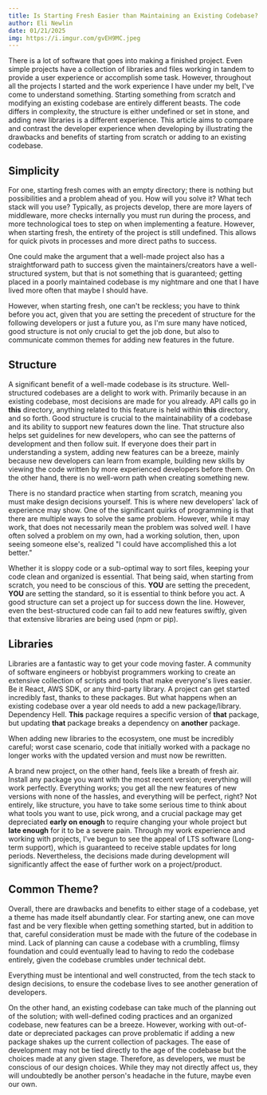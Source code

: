 ```yaml
---
title: Is Starting Fresh Easier than Maintaining an Existing Codebase?
author: Eli Newlin
date: 01/21/2025
img: https://i.imgur.com/gvEH9MC.jpeg
---
```




There is a lot of software that goes into making a finished project. Even simple projects have a collection of libraries and files working in tandem to provide a user experience or accomplish some task. However, throughout all the projects I started and the work experience I have under my belt, I've come to understand something. Starting something from scratch and modifying an existing codebase are entirely different beasts. The code differs in complexity, the structure is either undefined or set in stone, and adding new libraries is a different experience. This article aims to compare and contrast the developer experience when developing by illustrating the drawbacks and benefits of starting from scratch or adding to an existing codebase.

## Simplicity

For one, starting fresh comes with an empty directory; there is nothing but possibilities and a problem ahead of you. How will you solve it? What tech stack will you use? Typically, as projects develop, there are more layers of middleware, more checks internally you must run during the process, and more technological toes to step on when implementing a feature. However, when starting fresh, the entirety of the project is still undefined. This allows for quick pivots in processes and more direct paths to success.

One could make the argument that a well-made project also has a straightforward path to success given the maintainers/creators have a well-structured system, but that is not something that is guaranteed; getting placed in a poorly maintained codebase is my nightmare and one that I have lived more often that maybe I should have.

However, when starting fresh, one can't be reckless; you have to think before you act, given that you are setting the precedent of structure for the following developers or just a future you, as I'm sure many have noticed, good structure is not only crucial to get the job done, but also to communicate common themes for adding new features in the future.

## Structure

A significant benefit of a well-made codebase is its structure. Well-structured codebases are a delight to work with. Primarily because in an existing codebase, most decisions are made for you already. API calls go in **this** directory, anything related to this feature is held within **this** directory, and so forth. Good structure is crucial to the maintainability of a codebase and its ability to support new features down the line. That structure also helps set guidelines for new developers, who can see the patterns of development and then follow suit. If everyone does their part in understanding a system, adding new features can be a breeze, mainly because new developers can learn from example, building new skills by viewing the code written by more experienced developers before them. On the other hand, there is no well-worn path when creating something new.

There is no standard practice when starting from scratch, meaning you must make design decisions yourself. This is where new developers' lack of experience may show. One of the significant quirks of programming is that there are multiple ways to solve the same problem. However, while it may work, that does not necessarily mean the problem was solved *well.* I have often solved a problem on my own, had a working solution, then, upon seeing someone else's, realized "I could have accomplished this a lot better."

Whether it is sloppy code or a sub-optimal way to sort files, keeping your code clean and organized is essential. That being said, when starting from scratch, you need to be conscious of this. **YOU** are setting the precedent, **YOU** are setting the standard, so it is essential to think before you act. A good structure can set a project up for success down the line. However, even the best-structured code can fail to add new features swiftly, given that extensive libraries are being used (npm or pip).

## Libraries

Libraries are a fantastic way to get your code moving faster. A community of software engineers or hobbyist programmers working to create an extensive collection of scripts and tools that make everyone's lives easier. Be it React, AWS SDK, or any third-party library. A project can get started incredibly fast, thanks to these packages. But what happens when an existing codebase over a year old needs to add a new package/library. Dependency Hell. **This** package requires a specific version of **that** package, but updating **that** package breaks a dependency on **another** package.

When adding new libraries to the ecosystem, one must be incredibly careful; worst case scenario, code that initially worked with a package no longer works with the updated version and must now be rewritten.

A brand new project, on the other hand, feels like a breath of fresh air. Install any package you want with the most recent version; everything will work perfectly. Everything works; you get all the new features of new versions with none of the hassles, and everything will be perfect, right? Not entirely, like structure, you have to take some serious time to think about what tools you want to use, pick wrong, and a crucial package may get depreciated **early on enough** to require changing your whole project but **late enough** for it to be a severe pain. Through my work experience and working with projects, I've begun to see the appeal of LTS software (Long-term support), which is guaranteed to receive stable updates for long periods. Nevertheless, the decisions made during development will significantly affect the ease of further work on a project/product.

## Common Theme?

Overall, there are drawbacks and benefits to either stage of a codebase, yet a theme has made itself abundantly clear. For starting anew, one can move fast and be very flexible when getting something started, but in addition to that, careful consideration must be made with the future of the codebase in mind. Lack of planning can cause a codebase with a crumbling, flimsy foundation and could eventually lead to having to redo the codebase entirely, given the codebase crumbles under technical debt.

Everything must be intentional and well constructed, from the tech stack to design decisions, to ensure the codebase lives to see another generation of developers.

On the other hand, an existing codebase can take much of the planning out of the solution; with well-defined coding practices and an organized codebase, new features can be a breeze. However, working with out-of-date or depreciated packages can prove problematic if adding a new package shakes up the current collection of packages. The ease of development may not be tied directly to the age of the codebase but the choices made at any given stage. Therefore, as developers, we must be conscious of our design choices. While they may not directly affect us, they will undoubtedly be another person's headache in the future, maybe even our own.